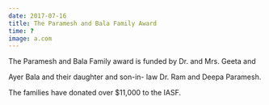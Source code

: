 ```yaml
---
date: 2017-07-16
title: The Paramesh and Bala Family Award
time: ?
image: a.com
---
```


The Paramesh and Bala Family award is funded by Dr. and Mrs. Geeta and

Ayer Bala and their daughter and son-in- law Dr. Ram and Deepa Paramesh.

The families have donated over $11,000 to the IASF.